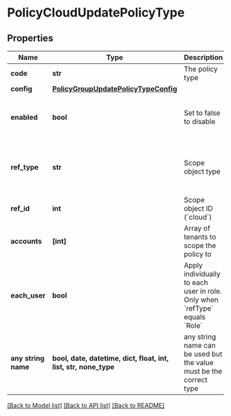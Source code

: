 # PolicyCloudUpdatePolicyType


## Properties
Name | Type | Description | Notes
------------ | ------------- | ------------- | -------------
**code** | **str** | The policy type | [optional] 
**config** | [**PolicyGroupUpdatePolicyTypeConfig**](PolicyGroupUpdatePolicyTypeConfig.md) |  | [optional] 
**enabled** | **bool** | Set to false to disable | [optional]  if omitted the server will use the default value of True
**ref_type** | **str** | Scope object type | [optional]  if omitted the server will use the default value of "ComputeZone"
**ref_id** | **int** | Scope object ID (&#x60;cloud&#x60;) | [optional] 
**accounts** | **[int]** | Array of tenants to scope the policy to | [optional] 
**each_user** | **bool** | Apply individually to each user in role.  Only when &#x60;refType&#x60; equals &#x60;Role&#x60; | [optional] 
**any string name** | **bool, date, datetime, dict, float, int, list, str, none_type** | any string name can be used but the value must be the correct type | [optional]

[[Back to Model list]](../README.md#documentation-for-models) [[Back to API list]](../README.md#documentation-for-api-endpoints) [[Back to README]](../README.md)


